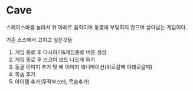 # Cave
스페이스바를 눌러서 위 아래로 움직이며 동굴에 부딪히지 않으며 살아남는 게임이다.

기존 소스에서 고치고 싶은것들
1. 게임 종료 후 다시하기&게임종료 버튼 생성
2. 게임 종료 후 스코어 보드 나오게 하기
3. 동굴 이미지 추가 및 배 이미지 애니메이션(위로갈때 아래로갈때)
4. 목숨 추가
5. 아이템 추가(무적부스터, 목숨추가)